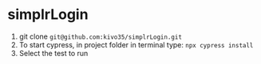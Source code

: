 # simplrLogin

1. git clone `git@github.com:kivo35/simplrLogin.git`
2. To start cypress, in project folder in terminal type:
`npx cypress install`
3. Select the test to run
